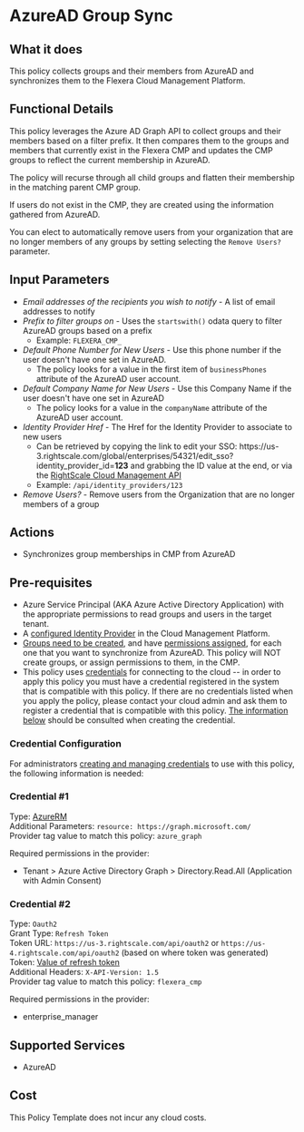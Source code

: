 # AzureAD Group Sync

## What it does

This policy collects groups and their members from AzureAD and synchronizes them to the Flexera Cloud Management Platform.

## Functional Details

This policy leverages the Azure AD Graph API to collect groups and their members based on a filter prefix. It then compares them to the groups and members that currently exist in the Flexera CMP and updates the CMP groups to reflect the current membership in AzureAD.

The policy will recurse through all child groups and flatten their membership in the matching parent CMP group.

If users do not exist in the CMP, they are created using the information gathered from AzureAD.

You can elect to automatically remove users from your organization that are no longer members of any groups by setting selecting the `Remove Users?` parameter.

## Input Parameters

- *Email addresses of the recipients you wish to notify* - A list of email addresses to notify
- *Prefix to filter groups on* - Uses the `startswith()` odata query to filter AzureAD groups based on a prefix
  - Example: `FLEXERA_CMP_`
- *Default Phone Number for New Users* - Use this phone number if the user doesn't have one set in AzureAD.
  - The policy looks for a value in the first item of `businessPhones` attribute of the AzureAD user account.
- *Default Company Name for New Users* - Use this Company Name if the user doesn't have one set in AzureAD
  - The policy looks for a value in the `companyName` attribute of the AzureAD user account.
- *Identity Provider Href* - The Href for the Identity Provider to associate to new users
  - Can be retrieved by copying the link to edit your SSO: ht&#8203;tps://us-3.rightscale.com/global/enterprises/54321/edit_sso?identity_provider_id=**123** and grabbing the ID value at the end, or via the [RightScale Cloud Management API](https://reference.rightscale.com/api1.5/resources/ResourceIdentityProviders.html#index)  
  - Example: `/api/identity_providers/123`
- *Remove Users?* - Remove users from the Organization that are no longer members of a group

## Actions

- Synchronizes group memberships in CMP from AzureAD

## Pre-requisites

- Azure Service Principal (AKA Azure Active Directory Application) with the appropriate permissions to read groups and users in the target tenant.
- A [configured Identity Provider](https://docs.rightscale.com/platform/guides/configuring_sso/) in the Cloud Management Platform.
- [Groups need to be created](https://docs.rightscale.com/gov/getting_started/gov_groups.html), and have [permissions assigned](https://docs.rightscale.com/gov/getting_started/gov_groups.html#roles), for each one that you want to synchronize from AzureAD. This policy will NOT create groups, or assign permissions to them, in the CMP.
- This policy uses [credentials](https://docs.rightscale.com/policies/users/guides/credential_management.html) for connecting to the cloud -- in order to apply this policy you must have a credential registered in the system that is compatible with this policy. If there are no credentials listed when you apply the policy, please contact your cloud admin and ask them to register a credential that is compatible with this policy. [The information below](#Credential-Configuration) should be consulted when creating the credential.

### Credential Configuration

For administrators [creating and managing credentials](https://docs.rightscale.com/policies/users/guides/credential_management.html) to use with this policy, the following information is needed:

### Credential #1

Type: [AzureRM](https://docs.rightscale.com/policies/users/guides/credential_management.html#provider-specific-credentials--azure--)  
Additional Parameters: `resource: https://graph.microsoft.com/`  
Provider tag value to match this policy: `azure_graph`  

Required permissions in the provider:

- Tenant > Azure Active Directory Graph > Directory.Read.All (Application with Admin Consent)

### Credential #2

Type: `Oauth2`  
Grant Type: `Refresh Token`  
Token URL: `https://us-3.rightscale.com/api/oauth2` or `https://us-4.rightscale.com/api/oauth2` (based on where token was generated)  
Token: [Value of refresh token](https://docs.rightscale.com/cm/dashboard/settngs/account/enable_oauth)  
Additional Headers: `X-API-Version: 1.5`  
Provider tag value to match this policy: `flexera_cmp`  

Required permissions in the provider:

- enterprise_manager

## Supported Services

- AzureAD

## Cost

This Policy Template does not incur any cloud costs.
